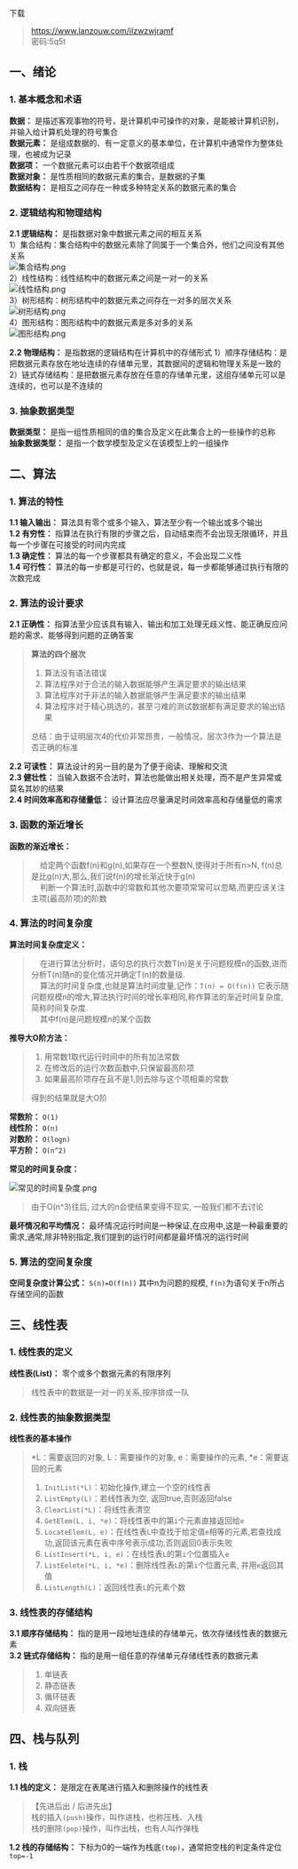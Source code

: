下载
> https://www.lanzouw.com/iIzwzwjramf  
> 密码:5q5t

## 一、绪论

### 1. 基本概念和术语

**数据：** 是描述客观事物的符号，是计算机中可操作的对象，是能被计算机识别，并输入给计算机处理的符号集合  
**数据元素：** 是组成数据的、有一定意义的基本单位，在计算机中通常作为整体处理，也被成为记录  
**数据项：** 一个数据元素可以由若干个数据项组成  
**数据对象：** 是性质相同的数据元素的集合，是数据的子集  
**数据结构：** 是相互之间存在一种或多种特定关系的数据元素的集合

### 2. 逻辑结构和物理结构

**2.1 逻辑结构：** 是指数据对象中数据元素之间的相互关系  
1）集合结构：集合结构中的数据元素除了同属于一个集合外，他们之间没有其他关系  
![集合结构.png](image/集合结构.png)  
2）线性结构：线性结构中的数据元素之间是一对一的关系  
![线性结构.png](image/线性结构.png)  
3）树形结构：树形结构中的数据元素之间存在一对多的层次关系  
![树形结构.png](image/树形结构.png)  
4）图形结构：图形结构中的数据元素是多对多的关系  
![图形结构.png](image/图形结构.png)

**2.2 物理结构：** 是指数据的逻辑结构在计算机中的存储形式 1）顺序存储结构：是把数据元素存放在地址连续的存储单元里，其数据间的逻辑和物理关系是一致的  
2）链式存储结构：是把数据元素存放在任意的存储单元里，这组存储单元可以是连续的，也可以是不连续的

### 3. 抽象数据类型

**数据类型：** 是指一组性质相同的值的集合及定义在此集合上的一些操作的总称  
**抽象数据类型：** 是指一个数学模型及定义在该模型上的一组操作

## 二、算法

### 1. 算法的特性

**1.1 输入输出：** 算法具有零个或多个输入，算法至少有一个输出或多个输出  
**1.2 有穷性：** 指算法在执行有限的步骤之后，自动结束而不会出现无限循环，并且每一个步骤在可接受的时间内完成  
**1.3 确定性：** 算法的每一个步骤都具有确定的意义，不会出现二义性  
**1.4 可行性：** 算法的每一步都是可行的，也就是说，每一步都能够通过执行有限的次数完成

### 2. 算法的设计要求

**2.1 正确性：** 指算法至少应该具有输入、输出和加工处理无歧义性、能正确反应问题的需求、能够得到问题的正确答案

> **算法的四个层次**
> 1. 算法没有语法错误
> 2. 算法程序对于合法的输入数据能够产生满足要求的输出结果
> 3. 算法程序对于非法的输入数据能够产生满足要求的输出结果
> 4. 算法程序对于精心挑选的，甚至刁难的测试数据都有满足要求的输出结果
>
> 总结：由于证明层次4的代价非常昂贵，一般情况，层次3作为一个算法是否正确的标准

**2.2 可读性：** 算法设计的另一目的是为了便于阅读、理解和交流  
**2.3 健壮性：** 当输入数据不合法时，算法也能做出相关处理，而不是产生异常或莫名其妙的结果  
**2.4 时间效率高和存储量低：** 设计算法应尽量满足时间效率高和存储量低的需求

### 3. 函数的渐近增长

**函数的渐近增长：**
> &nbsp;&nbsp;&nbsp;&nbsp;给定两个函数f(n)和g(n),如果存在一个整数N,使得对于所有n>N, f(n)总是比g(n)大,那么,我们说f(n)的增长渐近快于g(n)  
> &nbsp;&nbsp;&nbsp;&nbsp;判断一个算法时,函数中的常数和其他次要项常常可以忽略,而更应该关注主项(最高阶项)的阶数

### 4. 算法的时间复杂度

**算法时间复杂度定义：**
> &nbsp;&nbsp;&nbsp;&nbsp;在进行算法分析时，语句总的执行次数T(n)是关于问题规模n的函数,进而分析T(n)随n的变化情况并确定T(n)的数量级.  
> &nbsp;&nbsp;&nbsp;&nbsp;算法的时间复杂度,也就是算法时间度量,记作：`T(n) = O(f(n))` 它表示随问题规模n的增大,算法执行时间的增长率相同,称作算法的渐近时间复杂度, 简称时间复杂度.  
> &nbsp;&nbsp;&nbsp;&nbsp;其中f(n)是问题规模n的某个函数

**推导大O阶方法：**
> 1. 用常数1取代运行时间中的所有加法常数
> 2. 在修改后的运行次数函数中,只保留最高阶项
> 3. 如果最高阶项存在且不是1,则去除与这个项相乘的常数
>
> 得到的结果就是大O阶

**常数阶：** `O(1)`  
**线性阶：** `O(n)`  
**对数阶：** `O(logn)`  
**平方阶：** `O(n^2)`

**常见的时间复杂度：**

![常见的时间复杂度.png](image/常见的时间复杂度.png)

> 由于O(n^3)往后, 过大的n会使结果变得不现实, 一般我们都不去讨论

**最坏情况和平均情况：** 最坏情况运行时间是一种保证,在应用中,这是一种最重要的需求,通常,除非特别指定,我们提到的运行时间都是最坏情况的运行时间

### 5. 算法的空间复杂度

**空间复杂度计算公式：** `S(n)=O(f(n))` 其中n为问题的规模, `f(n)`为语句关于n所占存储空间的函数

## 三、线性表

### 1. 线性表的定义

**线性表(List)：** 零个或多个数据元素的有限序列
> 线性表中的数据是一对一的关系,按序排成一队

### 2. 线性表的抽象数据类型

**线性表的基本操作**
> *L：需要返回的对象, L：需要操作的对象, e：需要操作的元素, *e：需要返回的元素
> 1. `InitList(*L)`：初始化操作,建立一个空的线性表
> 2. `ListEmpty(L)`：若线性表为空, 返回true,否则返回false
> 3. `ClearList(*L)`：将线性表清空
> 4. `GetElem(L, i, *e)`：将线性表中的第`i`个元素直接返回给`e`
> 5. `LocateElem(L, e)`：在线性表`L`中查找于给定值`e`相等的元素,若查找成功,返回该元素在表中序号表示成功,否则返回0表示失败
> 6. `ListInsert(*L, i, e)`：在线性表`L`的第`i`个位置插入`e`
> 7. `ListEelete(*L, i, *e)`：删除线性表`L`的第`i`个位置元素, 并用`e`返回其值
> 8. `ListLength(L)`：返回线性表`L`的元素个数

### 3. 线性表的存储结构

**3.1 顺序存储结构：** 指的是用一段地址连续的存储单元，依次存储线性表的数据元素  
**3.2 链式存储结构：** 指的是用一组任意的存储单元存储线性表的数据元素
> 1) 单链表
> 2) 静态链表
> 3) 循环链表
> 3) 双向链表

## 四、栈与队列

### 1. 栈

**1.1 栈的定义：** 是限定在表尾进行插入和删除操作的线性表
> 【先进后出 / 后进先出】  
> 栈的插入`(push)`操作，叫作进栈，也称压栈、入栈  
> 栈的删除`(pop)`操作，叫作出栈，也有人叫作弹栈

**1.2 栈的存储结构：** 下标为0的一端作为栈底`(top)`，通常把空栈的判定条件定位`top=-1`